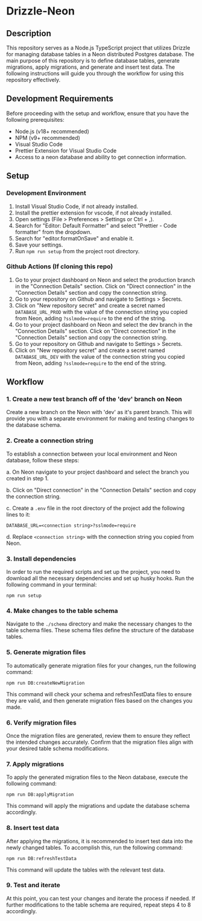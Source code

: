 # Drizzle-Neon

## Description

This repository serves as a Node.js TypeScript project that utilizes Drizzle for managing database tables in a Neon distributed Postgres database. The main purpose of this repository is to define database tables, generate migrations, apply migrations, and generate and insert test data. The following instructions will guide you through the workflow for using this repository effectively.

## Development Requirements

Before proceeding with the setup and workflow, ensure that you have the following prerequisites:

- Node.js (v18+ recommended)
- NPM (v9+ recommended)
- Visual Studio Code
- Prettier Extension for Visual Studio Code
- Access to a neon database and ability to get connection information.

## Setup

### Development Environment

1. Install Visual Studio Code, if not already installed.
2. Install the prettier extension for vscode, if not already installed.
3. Open settings (File > Preferences > Settings or Ctrl + ,).
4. Search for "Editor: Default Formatter" and select "Prettier - Code formatter" from the dropdown.
5. Search for "editor.formatOnSave" and enable it.
6. Save your settings.
7. Run `npm run setup` from the project root directory.

### Github Actions (If cloning this repo)

1. Go to your project dashboard on Neon and select the production branch in the "Connection Details" section. Click on "Direct connection" in the "Connection Details" section and copy the connection string.
2. Go to your repository on Github and navigate to Settings > Secrets.
3. Click on "New repository secret" and create a secret named `DATABASE_URL_PROD` with the value of the connection string you copied from Neon, adding `?sslmode=require` to the end of the string.
4. Go to your project dashboard on Neon and select the dev branch in the "Connection Details" section. Click on "Direct connection" in the "Connection Details" section and copy the connection string.
5. Go to your repository on Github and navigate to Settings > Secrets.
6. Click on "New repository secret" and create a secret named `DATABASE_URL_DEV` with the value of the connection string you copied from Neon, adding `?sslmode=require` to the end of the string.

## Workflow

### 1. Create a new test branch off of the 'dev' branch on Neon

Create a new branch on the Neon with 'dev' as it's parent branch. This will provide you with a separate environment for making and testing changes to the database schema.

### 2. Create a connection string

To establish a connection between your local environment and Neon database, follow these steps:

a. On Neon navigate to your project dashboard and select the branch you created in step 1.

b. Click on "Direct connection" in the "Connection Details" section and copy the connection string.

c. Create a `.env` file in the root directory of the project add the following lines to it:

```shell
DATABASE_URL=<connection string>?sslmode=require
```

d. Replace `<connection string>` with the connection string you copied from Neon.

### 3. Install dependencies

In order to run the required scripts and set up the project, you need to download all the necessary dependencies and set up husky hooks. Run the following command in your terminal:

```shell
npm run setup
```

### 4. Make changes to the table schema

Navigate to the `./schema` directory and make the necessary changes to the table schema files. These schema files define the structure of the database tables.

### 5. Generate migration files

To automatically generate migration files for your changes, run the following command:

```shell
npm run DB:createNewMigration
```

This command will check your schema and refreshTestData files to ensure they are valid, and then generate migration files based on the changes you made.

### 6. Verify migration files

Once the migration files are generated, review them to ensure they reflect the intended changes accurately. Confirm that the migration files align with your desired table schema modifications.

### 7. Apply migrations

To apply the generated migration files to the Neon database, execute the following command:

```shell
npm run DB:applyMigration
```

This command will apply the migrations and update the database schema accordingly.

### 8. Insert test data

After applying the migrations, it is recommended to insert test data into the newly changed tables. To accomplish this, run the following command:

```shell
npm run DB:refreshTestData
```

This command will update the tables with the relevant test data.

### 9. Test and iterate

At this point, you can test your changes and iterate the process if needed. If further modifications to the table schema are required, repeat steps 4 to 8 accordingly.
